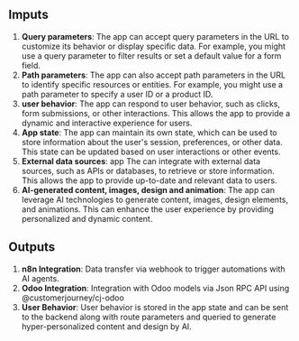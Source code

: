 ## Imputs

1. **Query parameters**: The app can accept query parameters in the URL to customize its behavior or display specific data. For example, you might use a query parameter to filter results or set a default value for a form field.
2. **Path parameters**: The app can also accept path parameters in the URL to identify specific resources or entities. For example, you might use a path parameter to specify a user ID or a product ID.
3. **user behavior**: The app can respond to user behavior, such as clicks, form submissions, or other interactions. This allows the app to provide a dynamic and interactive experience for users.
4. **App state**: The app can maintain its own state, which can be used to store information about the user's session, preferences, or other data. This state can be updated based on user interactions or other events.
5. **External data sources**: app The can integrate with external data sources, such as APIs or databases, to retrieve or store information. This allows the app to provide up-to-date and relevant data to users.
6. **AI-generated content, images, design and animation**: The app can leverage AI technologies to generate content, images, design elements, and animations. This can enhance the user experience by providing personalized and dynamic content.

## Outputs
1. **n8n Integration**: Data transfer via webhook to trigger automations with AI agents.
2. **Odoo Integration**: Integration with Odoo models via Json RPC API using @customerjourney/cj-odoo
3. **User Behavior**: User behavior is stored in the app state and can be sent to the backend along with route parameters and queried to generate hyper-personalized content and design by AI.